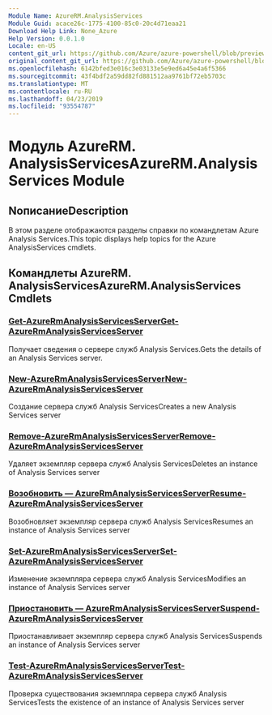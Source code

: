 ```yaml
---
Module Name: AzureRM.AnalysisServices
Module Guid: acace26c-1775-4100-85c0-20c4d71eaa21
Download Help Link: None_Azure
Help Version: 0.0.1.0
Locale: en-US
content_git_url: https://github.com/Azure/azure-powershell/blob/preview/src/ResourceManager/AnalysisServices/Commands.AnalysisServices/help/AzureRM.AnalysisServices.md
original_content_git_url: https://github.com/Azure/azure-powershell/blob/preview/src/ResourceManager/AnalysisServices/Commands.AnalysisServices/help/AzureRM.AnalysisServices.md
ms.openlocfilehash: 6142bfed3e016c3e03133e5e9ed6a45e4a6f5366
ms.sourcegitcommit: 43f4bdf2a59dd82fd881512aa9761bf72eb5703c
ms.translationtype: MT
ms.contentlocale: ru-RU
ms.lasthandoff: 04/23/2019
ms.locfileid: "93554787"
---
```

# <span data-ttu-id="2c8e0-101">Модуль AzureRM. AnalysisServices</span><span class="sxs-lookup"><span data-stu-id="2c8e0-101">AzureRM.AnalysisServices Module</span></span>
## <span data-ttu-id="2c8e0-102">Nописание</span><span class="sxs-lookup"><span data-stu-id="2c8e0-102">Description</span></span>
<span data-ttu-id="2c8e0-103">В этом разделе отображаются разделы справки по командлетам Azure Analysis Services.</span><span class="sxs-lookup"><span data-stu-id="2c8e0-103">This topic displays help topics for the Azure AnalysisServices cmdlets.</span></span>

## <span data-ttu-id="2c8e0-104">Командлеты AzureRM. AnalysisServices</span><span class="sxs-lookup"><span data-stu-id="2c8e0-104">AzureRM.AnalysisServices Cmdlets</span></span>
### [<span data-ttu-id="2c8e0-105">Get-AzureRmAnalysisServicesServer</span><span class="sxs-lookup"><span data-stu-id="2c8e0-105">Get-AzureRmAnalysisServicesServer</span></span>](Get-AzureRmAnalysisServicesServer.md)
<span data-ttu-id="2c8e0-106">Получает сведения о сервере служб Analysis Services.</span><span class="sxs-lookup"><span data-stu-id="2c8e0-106">Gets the details of an Analysis Services server.</span></span>

### [<span data-ttu-id="2c8e0-107">New-AzureRmAnalysisServicesServer</span><span class="sxs-lookup"><span data-stu-id="2c8e0-107">New-AzureRmAnalysisServicesServer</span></span>](New-AzureRmAnalysisServicesServer.md)
<span data-ttu-id="2c8e0-108">Создание сервера служб Analysis Services</span><span class="sxs-lookup"><span data-stu-id="2c8e0-108">Creates a new Analysis Services server</span></span>

### [<span data-ttu-id="2c8e0-109">Remove-AzureRmAnalysisServicesServer</span><span class="sxs-lookup"><span data-stu-id="2c8e0-109">Remove-AzureRmAnalysisServicesServer</span></span>](Remove-AzureRmAnalysisServicesServer.md)
<span data-ttu-id="2c8e0-110">Удаляет экземпляр сервера служб Analysis Services</span><span class="sxs-lookup"><span data-stu-id="2c8e0-110">Deletes an instance of Analysis Services server</span></span>

### [<span data-ttu-id="2c8e0-111">Возобновить — AzureRmAnalysisServicesServer</span><span class="sxs-lookup"><span data-stu-id="2c8e0-111">Resume-AzureRmAnalysisServicesServer</span></span>](Resume-AzureRmAnalysisServicesServer.md)
<span data-ttu-id="2c8e0-112">Возобновляет экземпляр сервера служб Analysis Services</span><span class="sxs-lookup"><span data-stu-id="2c8e0-112">Resumes an instance of Analysis Services server</span></span>

### [<span data-ttu-id="2c8e0-113">Set-AzureRmAnalysisServicesServer</span><span class="sxs-lookup"><span data-stu-id="2c8e0-113">Set-AzureRmAnalysisServicesServer</span></span>](Set-AzureRmAnalysisServicesServer.md)
<span data-ttu-id="2c8e0-114">Изменение экземпляра сервера служб Analysis Services</span><span class="sxs-lookup"><span data-stu-id="2c8e0-114">Modifies  an instance of Analysis Services server</span></span>

### [<span data-ttu-id="2c8e0-115">Приостановить — AzureRmAnalysisServicesServer</span><span class="sxs-lookup"><span data-stu-id="2c8e0-115">Suspend-AzureRmAnalysisServicesServer</span></span>](Suspend-AzureRmAnalysisServicesServer.md)
<span data-ttu-id="2c8e0-116">Приостанавливает экземпляр сервера служб Analysis Services</span><span class="sxs-lookup"><span data-stu-id="2c8e0-116">Suspends an instance of Analysis Services server</span></span>

### [<span data-ttu-id="2c8e0-117">Test-AzureRmAnalysisServicesServer</span><span class="sxs-lookup"><span data-stu-id="2c8e0-117">Test-AzureRmAnalysisServicesServer</span></span>](Test-AzureRmAnalysisServicesServer.md)
<span data-ttu-id="2c8e0-118">Проверка существования экземпляра сервера служб Analysis Services</span><span class="sxs-lookup"><span data-stu-id="2c8e0-118">Tests the existence of an instance of Analysis Services server</span></span>

